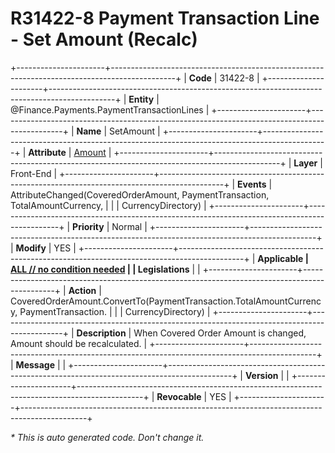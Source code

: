 ﻿---
erp.type: front-end-business-rule
erp.entity: Finance.Payments.PaymentTransactionLines
---

# R31422-8 Payment Transaction Line - Set Amount (Recalc)
+----------------------+----------------------------------------------------------------------------------------------+
| **Code**             | 31422-8                                                                                      |
+----------------------+----------------------------------------------------------------------------------------------+
| **Entity**           | @Finance.Payments.PaymentTransactionLines                                                    |
+----------------------+----------------------------------------------------------------------------------------------+
| **Name**             | SetAmount                                                                                    |
+----------------------+----------------------------------------------------------------------------------------------+
| **Attribute**        | [Amount](../entities/Finance.Payments.PaymentTransactionLines.md#amount)                     |
+----------------------+----------------------------------------------------------------------------------------------+
| **Layer**            | Front-End                                                                                    |
+----------------------+----------------------------------------------------------------------------------------------+
| **Events**           | AttributeChanged(CoveredOrderAmount, PaymentTransaction, TotalAmountCurrency,                |
|                      | CurrencyDirectory)                                                                           |
+----------------------+----------------------------------------------------------------------------------------------+
| **Priority**         | Normal                                                                                       |
+----------------------+----------------------------------------------------------------------------------------------+
| **Modify**           | YES                                                                                          |
+----------------------+----------------------------------------------------------------------------------------------+
| **Applicable         | [ALL // no condition needed](xref:applicable-legislations)                                   |
| Legislations**       |                                                                                              |
+----------------------+----------------------------------------------------------------------------------------------+
| **Action**           | CoveredOrderAmount.ConvertTo(PaymentTransaction.TotalAmountCurrency, PaymentTransaction.     |
|                      | CurrencyDirectory)                                                                           |
+----------------------+----------------------------------------------------------------------------------------------+
| **Description**      | When Covered Order Amount is changed, Amount should be recalculated.                         |
+----------------------+----------------------------------------------------------------------------------------------+
| **Message**          |                                                                                              |
+----------------------+----------------------------------------------------------------------------------------------+
| **Version**          |                                                                                              |
+----------------------+----------------------------------------------------------------------------------------------+
| **Revocable**        | YES                                                                                          |
+----------------------+----------------------------------------------------------------------------------------------+

*\* This is auto generated code. Don't change it.*
